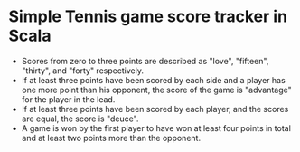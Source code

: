 # Simple Tennis game score tracker in Scala 

- Scores from zero to three points are described as "love", "fifteen", "thirty", and "forty" respectively.
- If at least three points have been scored by each side and a player has one more point than his opponent, the score of the game is "advantage" for the player in the lead.
- If at least three points have been scored by each player, and the scores are equal, the score is "deuce".
- A game is won by the first player to have won at least four points in total and at least two points more than the opponent.

